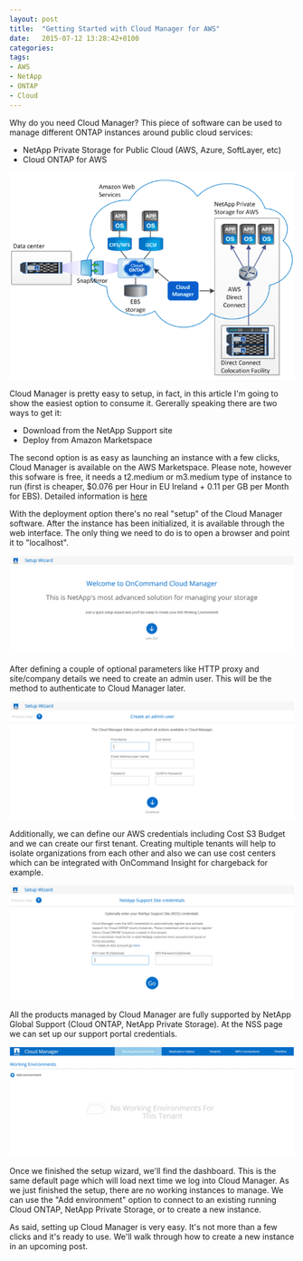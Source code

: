 ```yaml
---
layout: post
title:  "Getting Started with Cloud Manager for AWS"
date:   2015-07-12 13:28:42+0100
categories: 
tags: 
- AWS
- NetApp
- ONTAP
- Cloud
---
```

Why do you need Cloud Manager? This piece of software can be used to manage different ONTAP instances around 
public cloud services: 

- NetApp Private Storage for Public Cloud (AWS, Azure, SoftLayer, etc)
- Cloud ONTAP for AWS

![Cloud Arch](/assets/2015-07-12-getting-started-cloud-manager/cloud-arch.png)

Cloud Manager is pretty easy to setup, in fact, in this article I'm going to show the easiest option to consume
it. Gererally speaking there are two ways to get it: 

- Download from the NetApp Support site
- Deploy from Amazon Marketspace 

The second option is as easy as launching an instance with a few clicks,  Cloud Manager is available on the 
AWS Marketspace. Please note, however this sofware is free, it needs a t2.medium or m3.medium type of instance
to run (first is cheaper, $0.076 per Hour in EU Ireland + 0.11 per GB per Month for EBS). Detailed information 
is [here][cloud-manager-instance]

With the deployment option there's no real "setup" of the Cloud Manager software. After the instance has been
initialized, it is available through the web interface. The only thing we need to do is to open a browser and
point it to "localhost". 

![Cloud Arch](/assets/2015-07-12-getting-started-cloud-manager/setup1.png)

After defining a couple of optional parameters like HTTP proxy and site/company details we need to create an 
admin user. This will be the method to authenticate to Cloud Manager later.

![Create Admin](/assets/2015-07-12-getting-started-cloud-manager/create-admin.png)

Additionally, we can define our AWS credentials including Cost S3 Budget and we can create our first tenant. Creating
multiple tenants will help to isolate organizations from each other and also we can use cost centers which can 
be integrated with OnCommand Insight for chargeback for example. 

![NSS Details](/assets/2015-07-12-getting-started-cloud-manager/nss-details.png)

All the products managed by Cloud Manager are fully supported by NetApp Global Support (Cloud ONTAP, NetApp Private
Storage). At the NSS page we can set up our support portal credentials. 

![No Working](/assets/2015-07-12-getting-started-cloud-manager/no-working.png)

Once we finished the setup wizard, we'll find the dashboard. This is the same default page which will load next time
we log into Cloud Manager. As we just finished the setup, there are no working instances to manage. We can use the 
"Add environment" option to connect to an existing running Cloud ONTAP, NetApp Private Storage, or to create a new
instance. 

As said, setting up Cloud Manager is very easy. It's not more than a few clicks and it's ready to use. We'll walk 
through how to create a new instance in an upcoming post. 


[cloud-manager-instance]: https://aws.amazon.com/marketplace/pp/B00OMA42XU?ref=cns_srchrow

<!--more-->


